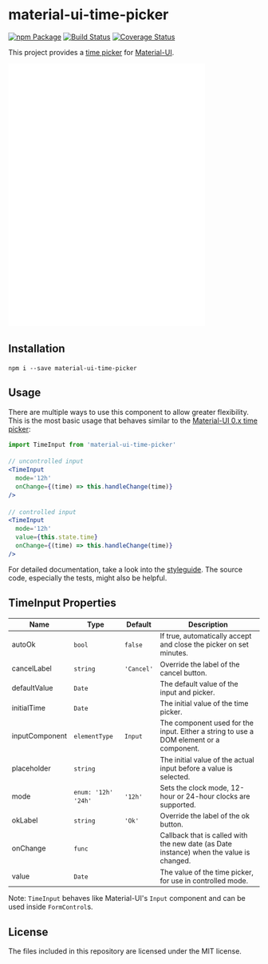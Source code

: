 # material-ui-time-picker
[![npm Package](https://img.shields.io/npm/v/material-ui-time-picker.svg)](https://www.npmjs.com/package/material-ui-time-picker)
[![Build Status](https://travis-ci.org/TeamWertarbyte/material-ui-time-picker.svg?branch=master)](https://travis-ci.org/TeamWertarbyte/material-ui-time-picker)
[![Coverage Status](https://coveralls.io/repos/github/TeamWertarbyte/material-ui-time-picker/badge.svg?branch=master)](https://coveralls.io/github/TeamWertarbyte/material-ui-time-picker?branch=master)

This project provides a [time picker][time-picker-spec] for [Material-UI][material-ui].

![Demo](demo.gif)

## Installation
```
npm i --save material-ui-time-picker
```

## Usage
There are multiple ways to use this component to allow greater flexibility. This is the most basic usage that behaves similar to the [Material-UI 0.x time picker][legacy-time-picker]:

```jsx
import TimeInput from 'material-ui-time-picker'

// uncontrolled input
<TimeInput
  mode='12h'
  onChange={(time) => this.handleChange(time)}
/>

// controlled input
<TimeInput
  mode='12h'
  value={this.state.time}
  onChange={(time) => this.handleChange(time)}
/>
```

For detailed documentation, take a look into the [styleguide][]. The source code, especially the tests, might also be helpful.

## TimeInput Properties
|Name|Type|Default|Description|
|---|---|---|---|
|autoOk|`bool`|`false`|If true, automatically accept and close the picker on set minutes.|
|cancelLabel|`string`|`'Cancel'`|Override the label of the cancel button.|
|defaultValue|`Date`||The default value of the input and picker.|
|initialTime|`Date`||The initial value of the time picker.|
|inputComponent|`elementType`|`Input`|The component used for the input. Either a string to use a DOM element or a component.|
|placeholder|`string`||The initial value of the actual input before a value is selected.|
|mode|`enum: '12h' '24h'`|`'12h'`|Sets the clock mode, 12-hour or 24-hour clocks are supported.|
|okLabel|`string`|`'Ok'`|Override the label of the ok button.|
|onChange|`func`||Callback that is called with the new date (as Date instance) when the value is changed.|
|value|`Date`||The value of the time picker, for use in controlled mode.|

Note: `TimeInput` behaves like Material-UI's `Input` component and can be used inside `FormControl`s.

## License
The files included in this repository are licensed under the MIT license.

[time-picker-spec]: https://material.io/guidelines/components/pickers.html#pickers-time-pickers
[material-ui]: https://material-ui.com/
[legacy-time-picker]: http://v0.material-ui.com/#/components/time-picker
[styleguide]: https://teamwertarbyte.github.io/material-ui-time-picker
